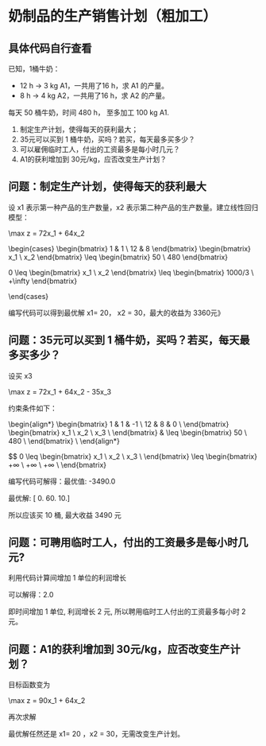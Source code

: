 # 奶制品的生产销售计划（粗加工）
## 具体代码自行查看
已知，1桶牛奶：
   - 12 h → 3 kg A1，一共用了16 h，求 A1 的产量。
   - 8 h → 4 kg A2，一共用了16 h，求 A2 的产量。

每天 50 桶牛奶，时间 480 h， 至多加工 100 kg A1.

1. 制定生产计划，使得每天的获利最大；
2. 35元可以买到 1 桶牛奶，买吗？若买，每天最多买多少？
3. 可以雇佣临时工人，付出的工资最多是每小时几元？
4. A1的获利增加到 30元/kg，应否改变生产计划？


## 问题：制定生产计划，使得每天的获利最大

设 x1 表示第一种产品的生产数量，x2 表示第二种产品的生产数量。建立线性回归模型：

\max z = 72x_1 + 64x_2

\begin{cases}
\begin{bmatrix}
1 & 1 \\
12 & 8 
\end{bmatrix}
\begin{bmatrix}
x_1 \\
x_2 
\end{bmatrix}
\leq
\begin{bmatrix}
50 \\
480 
\end{bmatrix}

0 \leq
\begin{bmatrix}
x_1 \\
x_2 
\end{bmatrix}
\leq
\begin{bmatrix}
1000/3 \\
+\infty 
\end{bmatrix}

\end{cases}

编写代码可以得到最优解 x1= 20， x2 = 30，最大的收益为 3360元》

## 问题：35元可以买到 1 桶牛奶，买吗？若买，每天最多买多少？

设买 x3

\max z = 72x_1 + 64x_2 - 35x_3



约束条件如下：

\begin{align*}
\begin{bmatrix}
    1 & 1 & -1 \\
    12 & 8 & 0 \\
\end{bmatrix}
\begin{bmatrix}
    x_1 \\
    x_2 \\
    x_3 \\
\end{bmatrix}
& \leq
\begin{bmatrix}
    50 \\
    480 \\
\end{bmatrix} \\
\end{align*}


$$
0 \leq 
\begin{bmatrix}
    x_1 \\
    x_2 \\
    x_3 \\
\end{bmatrix}
\leq
\begin{bmatrix}
   +∞ \\
   +∞ \\
   +∞ \\
\end{bmatrix}


编写代码可解得：最优值: -3490.0

最优解: [ 0. 60. 10.]

所以应该买 10 桶, 最大收益 3490 元

## 问题：可聘用临时工人，付出的工资最多是每小时几元?

利用代码计算间增加 1 单位的利润增长

可以解得：2.0

即时间增加 1 单位, 利润增长 2 元, 所以聘用临时工人付出的工资最多每小时 2 元。

## 问题：A1的获利增加到 30元/kg，应否改变生产计划？

目标函数变为

\max z = 90x_1 + 64x_2 

再次求解

最优解任然还是 x1= 20 ，x2 = 30，无需改变生产计划。 